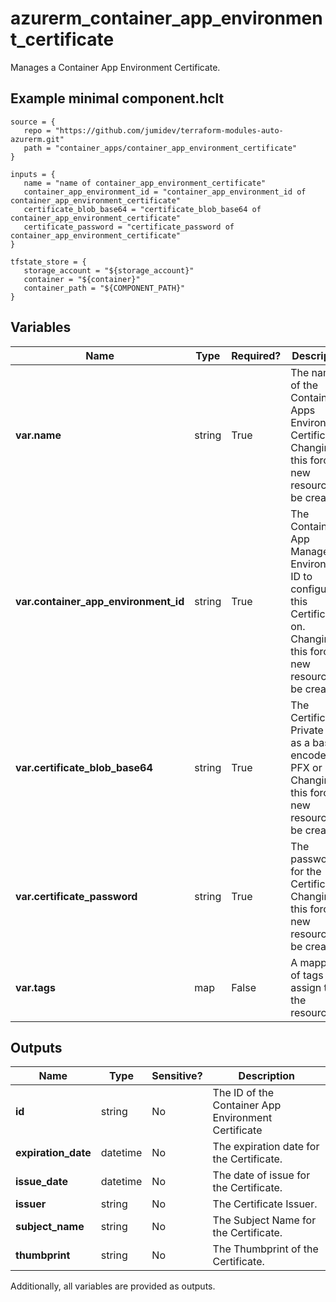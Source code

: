# azurerm_container_app_environment_certificate

Manages a Container App Environment Certificate.

## Example minimal component.hclt

```hcl
source = {
   repo = "https://github.com/jumidev/terraform-modules-auto-azurerm.git" 
   path = "container_apps/container_app_environment_certificate" 
}

inputs = {
   name = "name of container_app_environment_certificate" 
   container_app_environment_id = "container_app_environment_id of container_app_environment_certificate" 
   certificate_blob_base64 = "certificate_blob_base64 of container_app_environment_certificate" 
   certificate_password = "certificate_password of container_app_environment_certificate" 
}

tfstate_store = {
   storage_account = "${storage_account}" 
   container = "${container}" 
   container_path = "${COMPONENT_PATH}" 
}

```

## Variables

| Name | Type | Required? |  Description |
| ---- | ---- | --------- |  ----------- |
| **var.name** | string | True | The name of the Container Apps Environment Certificate. Changing this forces a new resource to be created. | 
| **var.container_app_environment_id** | string | True | The Container App Managed Environment ID to configure this Certificate on. Changing this forces a new resource to be created. | 
| **var.certificate_blob_base64** | string | True | The Certificate Private Key as a base64 encoded PFX or PEM. Changing this forces a new resource to be created. | 
| **var.certificate_password** | string | True | The password for the Certificate. Changing this forces a new resource to be created. | 
| **var.tags** | map | False | A mapping of tags to assign to the resource. | 



## Outputs

| Name | Type | Sensitive? | Description |
| ---- | ---- | --------- | --------- |
| **id** | string | No  | The ID of the Container App Environment Certificate | 
| **expiration_date** | datetime | No  | The expiration date for the Certificate. | 
| **issue_date** | datetime | No  | The date of issue for the Certificate. | 
| **issuer** | string | No  | The Certificate Issuer. | 
| **subject_name** | string | No  | The Subject Name for the Certificate. | 
| **thumbprint** | string | No  | The Thumbprint of the Certificate. | 

Additionally, all variables are provided as outputs.
